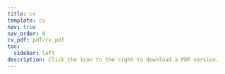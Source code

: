 ```yaml
---
title: cv 
template: cv
nav: true
nav_order: 0
cv_pdf: pdf/cv.pdf
toc:
  sidebar: left 
description: Click the icon to the right to download a PDF version. 
---
```

